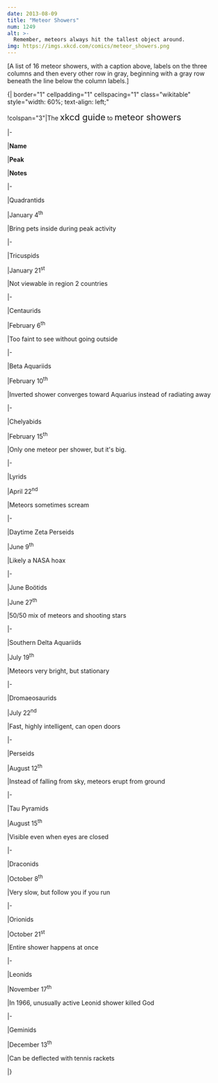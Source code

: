 ```yaml
---
date: 2013-08-09
title: "Meteor Showers"
num: 1249
alt: >-
  Remember, meteors always hit the tallest object around.
img: https://imgs.xkcd.com/comics/meteor_showers.png
---
```

[A list of 16 meteor showers, with a caption above, labels on the three columns and then every other row in gray, beginning with a gray row beneath the line below the column labels.]

{| border="1" cellpadding="1" cellspacing="1" class="wikitable" style="width: 60%; text-align: left;"

!colspan="3"|The <big><big>xkcd guide</big></big> to <big><big>meteor showers</big></big>

|-

|**Name**

|**Peak**

|**Notes**

|-

|Quadrantids

|January 4<sup>th</sup>

|Bring pets inside during peak activity

|-

|Tricuspids

|January 21<sup>st</sup>

|Not viewable in region 2 countries

|-

|Centaurids

|February 6<sup>th</sup>

|Too faint to see without going outside

|-

|Beta Aquariids

|February 10<sup>th</sup>

|Inverted shower converges toward Aquarius instead of radiating away

|-

|Chelyabids

|February 15<sup>th</sup>

|Only one meteor per shower, but it's big.

|-

|Lyrids

|April 22<sup>nd</sup>

|Meteors sometimes scream

|-

|Daytime Zeta Perseids

|June 9<sup>th</sup>

|Likely a NASA hoax

|-

|June Boötids

|June 27<sup>th</sup>

|50/50 mix of meteors and shooting stars

|-

|Southern Delta Aquariids

|July 19<sup>th</sup>

|Meteors very bright, but stationary

|-

|Dromaeosaurids

|July 22<sup>nd</sup>

|Fast, highly intelligent, can open doors

|-

|Perseids

|August 12<sup>th</sup>

|Instead of falling from sky, meteors erupt from ground

|-

|Tau Pyramids

|August 15<sup>th</sup>

|Visible even when eyes are closed

|-

|Draconids

|October 8<sup>th</sup>

|Very slow, but follow you if you run

|-

|Orionids

|October 21<sup>st</sup>

|Entire shower happens at once

|-

|Leonids

|November 17<sup>th</sup>

|In 1966, unusually active Leonid shower killed God

|-

|Geminids

|December 13<sup>th</sup>

|Can be deflected with tennis rackets

|}